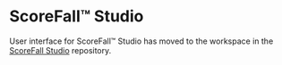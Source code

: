 # ScoreFall™ Studio
User interface for ScoreFall™ Studio has moved to the workspace in
the [ScoreFall Studio](https://github.com/scorefall/scorefall-studio)
repository.
